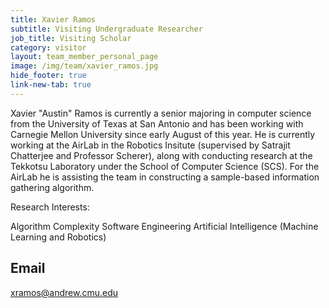 ```yaml
---
title: Xavier Ramos
subtitle: Visiting Undergraduate Researcher
job_title: Visiting Scholar
category: visitor
layout: team_member_personal_page
image: /img/team/xavier_ramos.jpg
hide_footer: true
link-new-tab: true
---
```


  Xavier "Austin" Ramos is currently a senior majoring in computer science from the University of Texas at San Antonio and has been working with Carnegie Mellon University since early August of this year. He is currently working at the AirLab in the Robotics Insitute (supervised by Satrajit Chatterjee and Professor Scherer), along with conducting research at the Tekkotsu Laboratory under the School of Computer Science (SCS). For the AirLab he is assisting the team in constructing a sample-based information gathering algorithm.
  
 Research Interests:
  
 Algorithm Complexity
 Software Engineering 
 Artificial Intelligence (Machine Learning and Robotics)
  
 


## Email ##
xramos@andrew.cmu.edu

